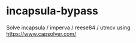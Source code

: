 # incapsula-bypass
Solve incapsula / imperva / reese84 / utmcv using https://www.capsolver.com/
       